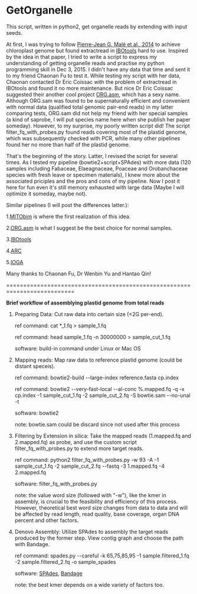 # GetOrganelle


This script, written in python2, get organelle reads by extending with input seeds.

At first, I was trying to follow <a href='http://onlinelibrary.wiley.com/doi/10.1111/1755-0998.12246/abstract'>Pierre-Jean G. Malé et al., 2014</a> to achieve chloroplast genome but found extractread in <a href='http://metabarcoding.org/obitools'>IBOtools</a> hard to use. Inspired by the idea in that paper, I tried to write a script to express my understanding of getting organelle reads and practise my python programming skill in Dec 3, 2015. I didn't have any data that time and sent it to my friend Chaonan Fu to test it. While testing my script with her data, Chaonan contacted Dr Eric Coissac with the problem of extractread in IBOtools and found it no more maintenance. But nice Dr Eric Coissac suggested their another cool project <a href='http://metabarcoding.org/org-asm'>ORG.asm</a>, which has a sexy name. Although ORG.sam was found to be supernaturally efficient and convenient with normal data (qualified total genomic pair-end reads) in my latter comparing tests, ORG.sam did not help my friend with her special samples (a kind of saprobe, I will put species name here when she publish her paper someday). However, to my surprise, my poorly written script did! The script filter_fq_with_probes.py found reads covering most of the plastid genome, which was subsequently checked with PCR, while many other pipelines found her no more than half of the plastid genome.

That's the beginning of the story. Latter, I revised the script for several times. As I tested my pipeline (bowtie2+script+SPAdes) with more data (120 samples including Fabaceae, Elaeagnaceae, Poaceae and Orobanchaceae species with fresh leave or specimen materials), I knew more about the associated priciples and the pros and cons of my pipeline. Now I post it here for fun even it's still memory exhausted with large data (Maybe I will optimize it someday, maybe not).

Similar pipelines (I will post the differences latter.):</p>
1.<a href='https://github.com/chrishah/MITObim'>MITObim</a> is where the first realization of this idea.</p>
2.<a href='http://metabarcoding.org/org-asm'>ORG.asm</a> is what I suggest be the best choice for normal samples.</p>
3.<a href='http://metabarcoding.org/obitools'>IBOtools</a></p>
4.<a href='http://ibest.github.io/ARC'>ARC</a></p>
5.<a href='https://github.com/holmrenser/IOGA'>IOGA</a></p>

Many thanks to Chaonan Fu, Dr Wenbin Yu and Hantao Qin!

==========================================================================

<b>Brief workflow of assemblying plastid genome from total reads</b>

1. Preparing Data: Cut raw data into certain size (<2G per-end).
   
   ref command: cat *_1.fq > sample_1.fq
   
   ref command: head sample_1.fq -n 30000000 > sample_cut_1.fq
   
   software: build-in command under Linux or Mac OS

2. Mapping reads: Map raw data to reference plastid genome (could be distant speceis).
   
   ref command: bowtie2-build --large-index reference.fasta cp.index
   
   ref command: bowtie2 --very-fast-local --al-conc %.mapped.fq -q -x cp.index -1 sample_cut_1.fq -2 sample_cut_2.fq -S bowtie.sam --no-unal -t

   software: bowtie2
   
   note: bowtie.sam could be discard since not used after this process

3. Filtering by Extension in silica: Take the mapped reads (1.mapped.fq and 2.mapped.fq) as probe, and use the custom script filter_fq_with_probes.py to extend more target reads.
   
   ref command: python2 filter_fq_with_probes.py -w 93 -A -1 sample_cut_1.fq -2 sample_cut_2.fq --fastq -3 1.mapped.fq -4 2.mapped.fq
   
   software: filter_fq_with_probes.py
   
   note: the value word size (followed with "-w"), like the kmer in assembly, is crucial to the feasibility and efficiency of this process. However, theoretical best word size changes from data to data and will be affected by read length, read quality, base coverage, organ DNA percent and other factors.

4. Denovo Assembly: Utilize SPAdes to assembly the target reads produced by the former step. View contig graph and choose the path with Bandage.
   
   ref command: spades.py --careful -k 65,75,85,95 -1 sample.filtered_1.fq -2 sample.filtered_2.fq -o sample_spades
   
   software: <a href='http://bioinf.spbau.ru/spades'>SPAdes</a>, <a href='https://github.com/rrwick/Bandage'>Bandage</a>
   
   note: the best kmer depends on a wide variety of factors too.
